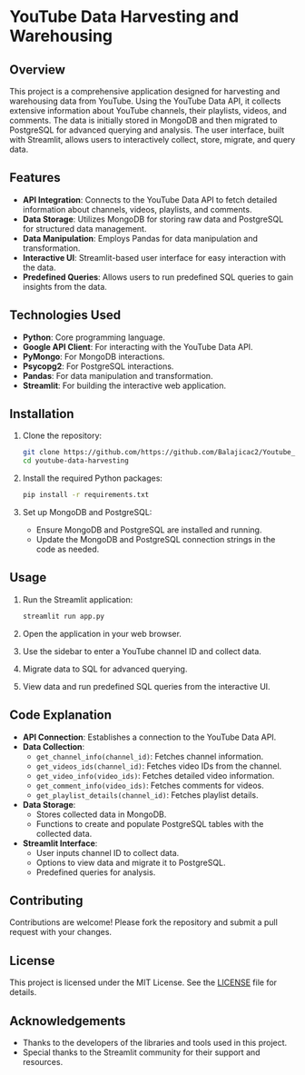 # YouTube Data Harvesting and Warehousing

## Overview

This project is a comprehensive application designed for harvesting and warehousing data from YouTube. Using the YouTube Data API, it collects extensive information about YouTube channels, their playlists, videos, and comments. The data is initially stored in MongoDB and then migrated to PostgreSQL for advanced querying and analysis. The user interface, built with Streamlit, allows users to interactively collect, store, migrate, and query data.

## Features

- **API Integration**: Connects to the YouTube Data API to fetch detailed information about channels, videos, playlists, and comments.
- **Data Storage**: Utilizes MongoDB for storing raw data and PostgreSQL for structured data management.
- **Data Manipulation**: Employs Pandas for data manipulation and transformation.
- **Interactive UI**: Streamlit-based user interface for easy interaction with the data.
- **Predefined Queries**: Allows users to run predefined SQL queries to gain insights from the data.

## Technologies Used

- **Python**: Core programming language.
- **Google API Client**: For interacting with the YouTube Data API.
- **PyMongo**: For MongoDB interactions.
- **Psycopg2**: For PostgreSQL interactions.
- **Pandas**: For data manipulation and transformation.
- **Streamlit**: For building the interactive web application.

## Installation

1. Clone the repository:

   ```bash
   git clone https://github.com/https://github.com/Balajicac2/Youtube_Data_Harvesting-_and_Warehousing.git
   cd youtube-data-harvesting
   ```

2. Install the required Python packages:

   ```bash
   pip install -r requirements.txt
   ```

3. Set up MongoDB and PostgreSQL:

   - Ensure MongoDB and PostgreSQL are installed and running.
   - Update the MongoDB and PostgreSQL connection strings in the code as needed.

## Usage

1. Run the Streamlit application:

   ```bash
   streamlit run app.py
   ```

2. Open the application in your web browser.

3. Use the sidebar to enter a YouTube channel ID and collect data.

4. Migrate data to SQL for advanced querying.

5. View data and run predefined SQL queries from the interactive UI.

## Code Explanation

- **API Connection**: Establishes a connection to the YouTube Data API.
- **Data Collection**:
  - `get_channel_info(channel_id)`: Fetches channel information.
  - `get_videos_ids(channel_id)`: Fetches video IDs from the channel.
  - `get_video_info(video_ids)`: Fetches detailed video information.
  - `get_comment_info(video_ids)`: Fetches comments for videos.
  - `get_playlist_details(channel_id)`: Fetches playlist details.
- **Data Storage**:
  - Stores collected data in MongoDB.
  - Functions to create and populate PostgreSQL tables with the collected data.
- **Streamlit Interface**:
  - User inputs channel ID to collect data.
  - Options to view data and migrate it to PostgreSQL.
  - Predefined queries for analysis.

## Contributing

Contributions are welcome! Please fork the repository and submit a pull request with your changes.

## License

This project is licensed under the MIT License. See the [LICENSE](LICENSE) file for details.

## Acknowledgements

- Thanks to the developers of the libraries and tools used in this project.
- Special thanks to the Streamlit community for their support and resources.
```
